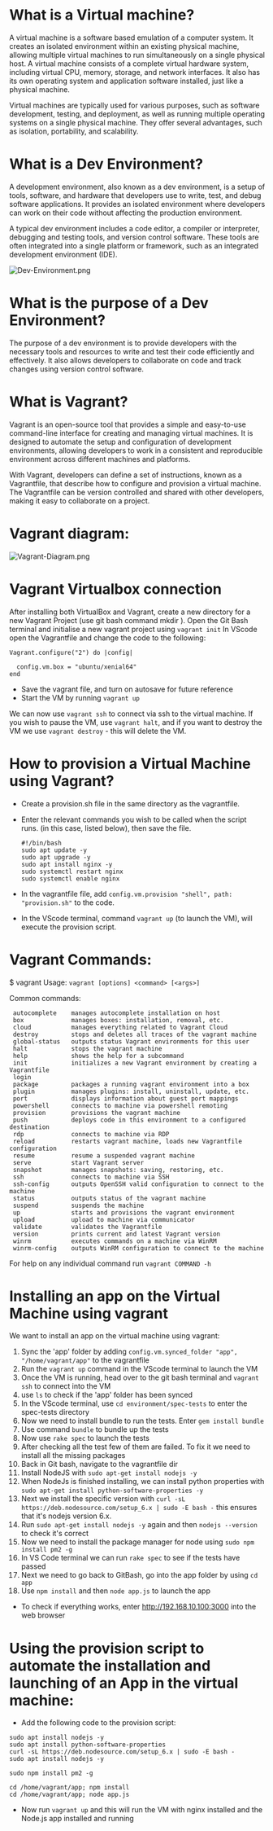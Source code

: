  # What is a Virtual machine?
 
A virtual machine is a software based emulation of a computer system. It creates an isolated environment within 
an existing physical machine, allowing multiple virtual machines to run simultaneously on a single physical host.
A virtual machine consists of a complete virtual hardware system, including virtual CPU, memory, storage, and network 
interfaces. It also has its own operating system and application software installed, just like a physical machine.

Virtual machines are typically used for various purposes, such as software development, testing, and deployment, 
as well as running multiple operating systems on a single physical machine. They offer several advantages, such as 
isolation, portability, and scalability.
#
# What is a Dev Environment?
A development environment, also known as a dev environment, is a setup of tools, software, and hardware that 
developers use to write, test, and debug software applications. It provides an isolated environment where developers 
can work on their code without affecting the production environment.

A typical dev environment includes a code editor, a compiler or interpreter, debugging and testing tools, and version 
control software. These tools are often integrated into a single platform or framework, such as an integrated 
development environment (IDE).

![Dev-Environment.png](Dev-Environment-v2.png)

# What is the purpose of a Dev Environment?

The purpose of a dev environment is to provide developers with the necessary tools and resources to write and test 
their code efficiently and effectively. It also allows developers to collaborate on code and track changes using 
version control software.
#
#
# What is Vagrant?

Vagrant is an open-source tool that provides a simple and easy-to-use command-line interface for creating and managing 
virtual machines. It is designed to automate the setup and configuration of development environments, allowing 
developers to work in a consistent and reproducible environment across different machines and platforms.

With Vagrant, developers can define a set of instructions, known as a Vagrantfile, that describe how to configure and 
provision a virtual machine. The Vagrantfile can be version controlled and shared with other developers, making it easy 
to collaborate on a project.
#
# Vagrant diagram:
![Vagrant-Diagram.png](Vagrant-Diagram.png)
#
# Vagrant Virtualbox connection

After installing both VirtualBox and Vagrant, create a new directory for a new Vagrant Project (use git bash command mkdir <filename>).
Open the Git Bash terminal and initialise a new vagrant project using `vagrant init`
In VScode open the Vagrantfile and change the code to the following:
     
```
Vagrant.configure("2") do |config|

  config.vm.box = "ubuntu/xenial64"
end
```

- Save the vagrant file, and turn on autosave for future reference
- Start the VM by running `vagrant up`
     
We can now use `vagrant ssh` to connect via ssh to the virtual machine.
If you wish to pause the VM, use `vagrant halt`, and if you want to destroy the VM we use `vagrant destroy` - this will delete the VM.
#
# How to provision a Virtual Machine using Vagrant?
- Create a provision.sh file in the same directory as the vagrantfile.
- Enter the relevant commands you wish to be called when the script runs. (in this case, listed below), then save the file.
     
     ```
     #!/bin/bash
     sudo apt update -y
     sudo apt upgrade -y
     sudo apt install nginx -y
     sudo systemctl restart nginx
     sudo systemctl enable nginx
     ```
     
- In the vagrantfile file, add `config.vm.provision "shell", path: "provision.sh"` to the code.
- In the VScode terminal, command `vagrant up` (to launch the VM), will execute the provision script.
#
# Vagrant Commands:

$ vagrant
Usage: `vagrant [options] <command> [<args>]`

Common commands:

     autocomplete    manages autocomplete installation on host
     box             manages boxes: installation, removal, etc.
     cloud           manages everything related to Vagrant Cloud
     destroy         stops and deletes all traces of the vagrant machine    
     global-status   outputs status Vagrant environments for this user      
     halt            stops the vagrant machine
     help            shows the help for a subcommand
     init            initializes a new Vagrant environment by creating a Vagrantfile
     login
     package         packages a running vagrant environment into a box      
     plugin          manages plugins: install, uninstall, update, etc.      
     port            displays information about guest port mappings
     powershell      connects to machine via powershell remoting
     provision       provisions the vagrant machine
     push            deploys code in this environment to a configured destination
     rdp             connects to machine via RDP
     reload          restarts vagrant machine, loads new Vagrantfile configuration
     resume          resume a suspended vagrant machine
     serve           start Vagrant server
     snapshot        manages snapshots: saving, restoring, etc.
     ssh             connects to machine via SSH
     ssh-config      outputs OpenSSH valid configuration to connect to the machine
     status          outputs status of the vagrant machine
     suspend         suspends the machine
     up              starts and provisions the vagrant environment
     upload          upload to machine via communicator
     validate        validates the Vagrantfile
     version         prints current and latest Vagrant version
     winrm           executes commands on a machine via WinRM
     winrm-config    outputs WinRM configuration to connect to the machine  

For help on any individual command run `vagrant COMMAND -h`
#
# Installing an app on the Virtual Machine using vagrant

We want to install an app on the virtual machine using vagrant:
 
1. Sync the 'app' folder by adding `config.vm.synced_folder "app", "/home/vagrant/app"` to the vagrantfile
2. Run the `vagrant up` command in the VScode terminal to launch the VM
3. Once the VM is running, head over to the git bash terminal and `vagrant ssh` to connect into the VM
4. use `ls` to check if the 'app' folder has been synced
5. In the VScode terminal, use `cd environment/spec-tests` to enter the spec-tests directory
6. Now we need to install bundle to run the tests. Enter `gem install bundle`
7. Use command `bundle` to bundle up the tests
8. Now use `rake spec` to launch the tests
9. After checking all the test few of them are failed. To fix it we need to install all the missing packages
10. Back in Git bash, navigate to the vagrantfile dir
11. Install NodeJS with `sudo apt-get install nodejs -y`
12. When NodeJs is finished installing, we can install python properties with `sudo apt-get install python-software-properties -y`
13. Next we install the specific version with `curl -sL https://deb.nodesource.com/setup_6.x | sudo -E bash -` this ensures that it's nodejs version 6.x.
14. Run `sudo apt-get install nodejs -y` again and then `nodejs --version` to check it's correct
15. Now we need to install the package manager for node using `sudo npm install pm2 -g`
16. In VS Code terminal we can run `rake spec` to see if the tests have passed
17. Next we need to go back to GitBash, go into the app folder by using `cd app`
18. Use `npm install` and then `node app.js` to launch the app

- To check if everything works, enter http://192.168.10.100:3000 into the web browser
#
# Using the provision script to automate the installation and launching of an App in the virtual machine:

- Add the following code to the provision script:
```
sudo apt install nodejs -y
sudo apt install python-software-properties
curl -sL https://deb.nodesource.com/setup_6.x | sudo -E bash -
sudo apt install nodejs -y

sudo npm install pm2 -g

cd /home/vagrant/app; npm install
cd /home/vagrant/app; node app.js
```
- Now run `vagrant up` and this will run the VM with nginx installed and the Node.js app installed and running


